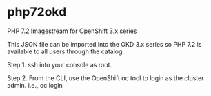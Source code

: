 # php72okd
PHP 7.2 Imagestream for OpenShift 3.x series

This JSON file can be imported into the OKD 3.x series so PHP 7.2 is available to all users through the catalog.

Step 1.
ssh into your console as root.

Step 2.
From the CLI, use the OpenShift oc tool to login as the cluster admin. i.e., oc login

